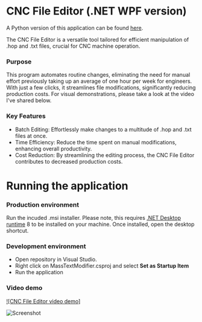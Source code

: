 # CNC File Editor (.NET WPF version)

A Python version of this application can be found [here](https://github.com/sebastian-meckovski/CNC-File-Editor-QT5).

The CNC File Editor is a versatile tool tailored for efficient 
manipulation of .hop and .txt files, crucial for CNC machine 
operation.

### Purpose
This program automates routine changes, eliminating the need for
manual effort previously taking up an average of one hour per 
week for engineers. With just a few clicks, it streamlines file 
modifications, significantly reducing production costs.  For visual
demonstrations, please take a look at the video I've shared below.

### Key Features
- Batch Editing: Effortlessly make changes to a multitude of .hop and .txt files at once.
- Time Efficiency: Reduce the time spent on manual modifications, enhancing overall productivity.
- Cost Reduction: By streamlining the editing process, the CNC File Editor contributes to decreased production costs.

# Running the application
### Production environment
Run the incuded .msi installer. Please note, this requires
[.NET Desktop runtime](https://dotnet.microsoft.com/en-us/download/dotnet/8.0) 8 to be installed on your machine. 
Once installed, open the desktop shortcut.

### Development environment
- Open repository in Visual Studio.
- Right click on MassTextModifier.csproj and select **Set as Startup Item**
- Run the application

### Video demo

[![CNC File Editor video demo]](https://github.com/sebastian-meckovski/CNC-File-Editor/assets/59857424/24dcc5b0-2cbf-4069-b7dc-6e00fbca7d11)

![Screenshot](https://github.com/sebastian-meckovski/CNC-File-Editor-QT5/assets/59857424/48f3dd41-d415-44c7-9510-bebb8dc5a11b)


  
